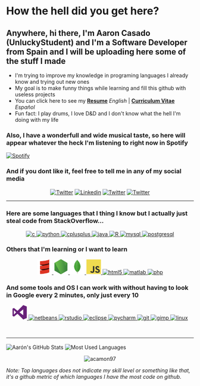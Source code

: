 # How the hell did you get here?

## Anywhere, hi there, I'm Aaron Casado (UnluckyStudent) and I'm a Software Developer from Spain and I will be uploading here some of the stuff I made 

- I'm trying to improve my knowledge in programing languages I already know and trying out new ones
- My goal is to make funny things while learning and fill this github with useless projects
- You can click here to see my [**Resume**](https://github.com/Acamon97/Acamon97/blob/master/CV/Aaron%20Casado%20Monge%20-%20Resume.pdf) *English* | [**Curriculum Vitae**](https://github.com/Acamon97/Acamon97/blob/master/CV/Aaron%20Casado%20Monge%20-%20CV.pdf) *Español*
- Fun fact: I play drums, I love D&D and I don't know what the hell I'm doing with my life

### Also, I have a wonderfull and wide musical taste, so here will appear whatever the heck I'm listening to right now in Spotify

 [![Spotify](https://novatorem.acamon97.vercel.app/api/spotify)](https://open.spotify.com/user/1186489702)


### And if you dont like it, feel free to tell me in any of my social media

<p align="center">
<a href="https://twitter.com/acamon_" target="_blank"><img align="center" src="https://cdn.jsdelivr.net/npm/simple-icons@3.0.1/icons/twitter.svg" alt="Twitter" height="30" width="40" /></a>
<a href="https://linkedin.com/in/aaron-casado-monge/" target="_blank"><img align="center" src="https://cdn.jsdelivr.net/npm/simple-icons@3.0.1/icons/linkedin.svg" alt="Linkedin" height="30" width="40" ></a>
<a href="https://www.instagram.com/acamon.97/" target="_blank"><img align="center" src="https://cdn.jsdelivr.net/npm/simple-icons@3.0.1/icons/instagram.svg" alt="Twitter" height="30" width="40" /></a>
<a href="https://discordapp.com/users/412610205818552330" target="_blank"><img align="center" src="https://cdn.jsdelivr.net/npm/simple-icons@3.0.1/icons/discord.svg" alt="Twitter" height="30" width="40" /></a>
</p>

---

### Here are some languages that I thing I know but I actually just steal code from StackOverflow...

<p align="center"> 
<a href="https://www.cprogramming.com/" target="_blank"> <img src="https://devicons.github.io/devicon/devicon.git/icons/c/c-original.svg" alt="c" width="40" height="40"/> </a> 
<a href="https://www.python.org" target="_blank"> <img src="https://devicons.github.io/devicon/devicon.git/icons/python/python-original.svg" alt="python" width="40" height="40"/> </a> 
<a href="https://www.w3schools.com/cpp/" target="_blank"> <img src="https://devicons.github.io/devicon/devicon.git/icons/cplusplus/cplusplus-original.svg" alt="cplusplus" width="40" height="40"/> </a>  
<a href="https://www.java.com" target="_blank"> <img src="https://devicons.github.io/devicon/devicon.git/icons/java/java-original.svg" alt="java" width="40" height="40"/> </a> 
<a href="https://www.r-project.org/about.html" target="_blank"> <img src="https://www.r-project.org/Rlogo.png" alt="R" width="40" height="40"/> </a> 
<a href="https://www.mysql.com/" target="_blank"> <img src="https://devicons.github.io/devicon/devicon.git/icons/mysql/mysql-original-wordmark.svg" alt="mysql" width="40" height="40"/> </a> 
<a href="https://www.postgresql.org" target="_blank"> <img src="https://devicons.github.io/devicon/devicon.git/icons/postgresql/postgresql-original-wordmark.svg" alt="postgresql" width="40" height="40"/> </a> 
</p>

### Others that I'm learning or I want to learn

<p align="center"> 
<a href="https://www.scala-lang.org/" target="_blank"> <img src="https://github.com/devicons/devicon/blob/master/icons/scala/scala-original.svg" alt="scala" width="40" height="40"/> </a> 
<a href="https://nodejs.org/en/" target="_blank"> <img src="https://github.com/devicons/devicon/blob/master/icons/nodejs/nodejs-original.svg" alt="nodejs" width="40" height="40"/> </a> 
<a href="https://www.mongodb.com/" target="_blank"> <img src="https://github.com/devicons/devicon/blob/master/icons/mongodb/mongodb-original.svg" alt="mongodb" width="40" height="40"/> </a> 
<a href="https://www.javascript.com/" target="_blank"> <img src="https://github.com/devicons/devicon/blob/master/icons/javascript/javascript-original.svg" alt="js" width="40" height="40"/> </a> 
<a href="https://www.w3.org/html/" target="_blank"> <img src="https://devicons.github.io/devicon/devicon.git/icons/html5/html5-original-wordmark.svg" alt="html5" width="40" height="40"/> </a>
<a href="https://www.mathworks.com/" target="_blank"> <img src="https://raw.githubusercontent.com/simple-icons/simple-icons/master/icons/mathworks.svg" alt="matlab" width="40" height="40"/> </a>
<a href="https://www.php.net" target="_blank"> <img src="https://devicons.github.io/devicon/devicon.git/icons/php/php-original.svg" alt="php" width="40" height="40"/> </a>

</p>


### And some tools and OS I can work with without having to look in Google every 2 minutes, only just every 10
<p align="center">
<a href="https://code.visualstudio.com/" target="_blank"> <img src="https://github.com/devicons/devicon/blob/master/icons/visualstudio/visualstudio-plain.svg" alt="code" width="40" height="40"/> </a>
<a href="https://netbeans.org/" target="_blank"> <img src="https://netbeans.apache.org/images/apache-netbeans.svg" alt="netbeans" width="40" height="40"/> </a>
<a href="https://rstudio.com/" target="_blank"> <img src="https://d33wubrfki0l68.cloudfront.net/62bcc8535a06077094ca3c29c383e37ad7334311/a263f/assets/img/logo.svg" alt="rstudio" width="40" height="40"/> </a>
<a href="https://www.eclipse.org/" target="_blank"> <img src="https://www.eclipse.org/downloads/assets/public/images/logo-eclipse.png" alt="eclipse" width="40" height="40"/> </a>
<a href="https://www.jetbrains.com/es-es/pycharm/" target="_blank"> <img src="https://upload.wikimedia.org/wikipedia/commons/thumb/a/a1/PyCharm_Logo.svg/1200px-PyCharm_Logo.svg.png" alt="pycharm" width="40" height="40"/> </a>
<a href="https://git-scm.com/" target="_blank"> <img src="https://www.vectorlogo.zone/logos/git-scm/git-scm-icon.svg" alt="git" width="40" height="40"/> </a> 
<a href="https://www.gimp.org/" target="_blank"> <img src="https://devicons.github.io/devicon/devicon.git/icons/gimp/gimp-original.svg" alt="gimp" width="40" height="40"/> </a>  
<a href="https://www.linux.org/" target="_blank"> <img src="https://devicons.github.io/devicon/devicon.git/icons/linux/linux-original.svg" alt="linux" width="40" height="40"/> </a>

</p>

<br />

--- 

<img align="center" alt="Aarón's GitHub Stats" src="https://github-readme-stats.acamon97.vercel.app/api?username=Acamon97&show_icons=true&hide_border=true&theme=radical" />
<img align="center" alt="Most Used Languages" src="https://github-readme-stats.acamon97.vercel.app/api/top-langs/?username=Acamon97&hide_border=true&layout=compact&theme=radical" />
<p align="center"> <img src="https://komarev.com/ghpvc/?username=acamon97&label=Profile%20views&color=0e75b6&style=flat" alt="acamon97" /> </p>



*Note: Top languages does not indicate my skill level or something like that, it's a github metric of which languages I have the most code on github.*


